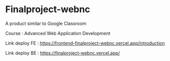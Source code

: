 # Finalproject-webnc
A product similar to Google Classroom

Course : Advanced Web Application Development

Link deploy FE : https://frontend-finalproject-webnc.vercel.app/introduction

Link deploy BE : https://finalproject-webnc.vercel.app/
